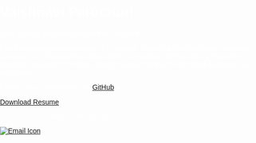 <html lang="en">
<head>
    <meta charset="UTF-8">
    <meta name="viewport" content="width=device-width, initial-scale=1.0">
    <meta http-equiv="X-UA-Compatible" content="ie=edge">
    <title>My GitHub Portfolio</title>
    <style>
      /* Apply a background image */
/* Apply a background image */
body {
    font-family: Arial, sans-serif;
    margin: 0;
    padding: 0;
    background-image: url('https://raw.githubusercontent.com/vaish1710/CS620/main/102393310-07478b80-3f8d-11eb-84eb-392d555ebd29.webp');
    background-size: cover; /* Ensures the image covers the entire viewport */
    background-position: center;
    background-repeat: no-repeat;
    height: 100vh; /* Ensures the body takes the full viewport height */
    color: white;
}

/* Center the content */
.container {
    display: flex;
    justify-content: center;
    align-items: center;
    height: 100vh;
    text-align: center;
    background-color: rgba(0, 0, 0, 0.6); /* Darken the background for readability */
    position: relative;
}

/* Style for the portfolio content */
.portfolio {
    padding: 20px;
    border-radius: 15px;
    background-color: rgba(0, 0, 0, 0); /* Transparent background */
    position: absolute;
    top: 50%;
    left: 50%;
    transform: translate(-50%, -50%);
    box-shadow: none; /* Remove box shadow */
}

h1 {
    font-size: 4em; /* Increase font size */
    margin: 0;
    font-weight: bold;
    text-decoration: none; /* Ensure no underline */
}

p {
    font-size: 1.2em;
    margin: 15px 0;
}

a {
    color: #4CAF50;
    text-decoration: none;
    font-weight: bold;
}

a:hover {
    text-decoration: underline;
}

/* Button styling (adjusted to resemble the reference) */
.btn {
    display: inline-block;
    padding: 12px 30px; /* Adjusted padding */
    font-size: 1.1em;
    background-color: #4CAF50;
    color: white;
    border: none;
    border-radius: 3px; /* Reduced corner radius */
    box-shadow: 0px 4px 6px rgba(0, 0, 0, 0.2); /* Add subtle shadow */
    text-decoration: none;
    cursor: pointer;
    transition: background-color 0.3s ease, box-shadow 0.3s ease;
}

.btn:hover {
    background-color: #45a049;
    box-shadow: 0px 4px 6px rgba(0, 0, 0, 0.4); /* Darker shadow on hover */
}

/* Icon and buttons at the bottom */
.bottom-buttons {
    position: absolute;
    bottom: 20px;
    left: 50%;
    transform: translateX(-50%);
    display: flex;
    gap: 20px;
}

/* Styling for the mail icon, now without background or padding */
.icon img {
    width: 40px;
    height: 40px;
    cursor: pointer;
}


</style>
</head>
<body>
    <div class="container">
        <div class="portfolio">
            <h1>Vaishnavi Paruchuri</h1>
            <p>Data Science and Analytics Master's Student</p>
            <p>I hold an undergraduate degree in Computer Science and am currently pursuing a master's in Data Science and Analytics. My primary interest lies in uncovering valuable outcomes from data, driving insights that lead to informed decisions and innovation.</p>
            <p>Check out my repositories on <a href="https://github.com/vaish1710" target="_blank">GitHub</a>.</p>
        </div>

<!-- Align buttons and icon at the bottom -->
<div class="bottom-buttons">
<!-- Download Resume Button -->
            <a href="https://raw.githubusercontent.com/vaish1710/CS620/main/Resume.pdf" class="btn" download="Vaishnavi_Resume.pdf">Download Resume</a>

            <!-- Email Icon Button -->
<div class="icon">
                <a href="mailto:vaish.paruchuri@gmail.com?subject=Portfolio Inquiry">
                    <img src="https://cdn.pixabay.com/photo/2016/06/13/17/30/mail-1454733_640.png" alt="Email Icon" />
                </a>
            </div>
        </div>
    </div>
</body>
</html>
